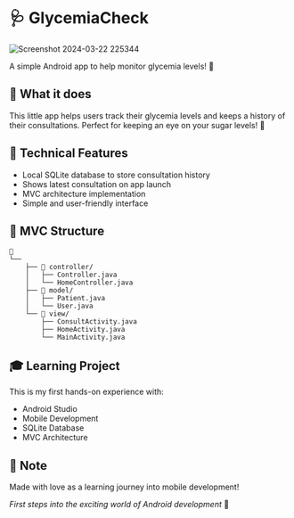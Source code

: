 

# 🩺 GlycemiaCheck

![Screenshot 2024-03-22 225344](https://github.com/sambett/Mesure-de-niveau-de-glyc-mie-/assets/130989690/662dcc7b-38c7-4f39-bf92-6d81de773b5c)

A simple Android app to help monitor glycemia levels! 📱

## 🌟 What it does

This little app helps users track their glycemia levels and keeps a history of their consultations. Perfect for keeping an eye on your sugar levels! 🍯

## 🔧 Technical Features

- Local SQLite database to store consultation history
- Shows latest consultation on app launch
- MVC architecture implementation
- Simple and user-friendly interface

## 📂 MVC Structure

```
📱 
└── 
    ├── 📂 controller/
    │   ├── Controller.java
    │   └── HomeController.java
    ├── 📂 model/
    │   ├── Patient.java
    │   └── User.java
    └── 📂 view/
        ├── ConsultActivity.java
        ├── HomeActivity.java
        └── MainActivity.java
```

## 🎓 Learning Project

This is my first hands-on experience with:
- Android Studio
- Mobile Development
- SQLite Database
- MVC Architecture

## 💝 Note

Made with love as a learning journey into mobile development! 

*First steps into the exciting world of Android development* 🚀
